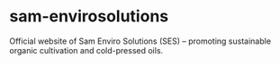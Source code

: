 # sam-envirosolutions
Official website of Sam Enviro Solutions (SES) – promoting sustainable organic cultivation and cold-pressed oils.
